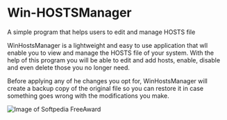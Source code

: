 # Win-HOSTSManager
A simple program that helps users to edit and manage HOSTS file


WinHostsManager is a lightweight and easy to use application that wll enable you to view and manage the HOSTS file of your system. With the help of this program you will be able to edit and add hosts, enable, disable and even delete those you no longer need.

Before applying any of he changes you opt for, WinHostsManager will create a backup copy of the original file so you can restore it in case something goes wrong with the modifications you make. 


![Image of Softpedia FreeAward](http://www.softpedia.com/base_img/softpedia_free_award_f.gif)